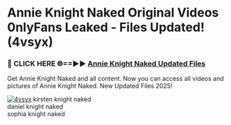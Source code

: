 # Annie Knight Naked Original Videos 0nlyFans Leaked - Files Updated! (4vsyx)

<h3>🔴 CLICK HERE 🌐==►► <a href="https://tinyurl.com/up5wt9bj" rel="nofollow">Annie Knight Naked Updated Files</a></h3>

Get Annie Knight Naked and all content. Now you can access all videos and pictures of Annie Knight Naked. New Updated Files 2025!

[![4vsyx](https://i.imgur.com/ABiUzMV.gif)](https://tinyurl.com/up5wt9bj)
kirsten knight naked<br>
daniel knight naked<br>
sophia knight naked